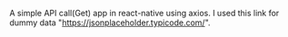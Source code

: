 A simple API call(Get) app in react-native using axios. I used this link for dummy data "https://jsonplaceholder.typicode.com/".
